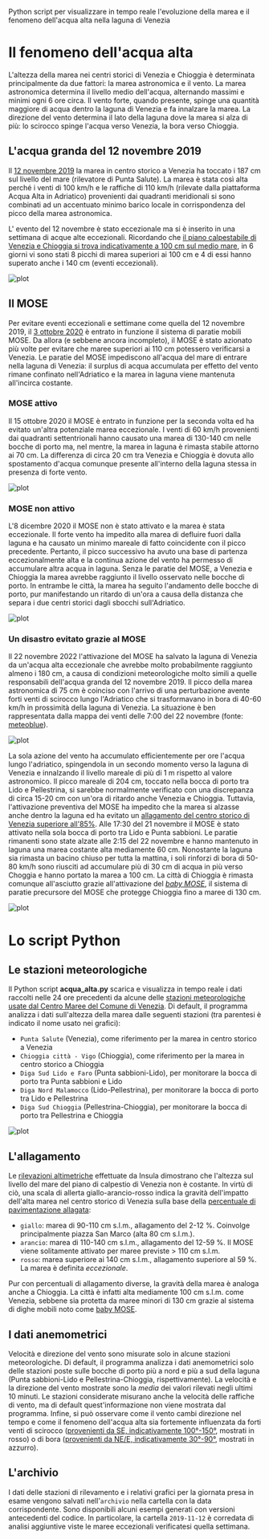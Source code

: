 Python script per visualizzare in tempo reale l'evoluzione della marea e il fenomeno dell'acqua alta nella laguna di Venezia

# Il fenomeno dell'acqua alta
 L'altezza della marea nei centri storici di Venezia e Chioggia è determinata principalmente da due fattori: la marea astronomica e il vento. La marea astronomica determina il livello medio dell'acqua, alternando massimi e minimi ogni 6 ore circa. Il vento forte, quando presente, spinge una quantità maggiore di acqua dentro la laguna di Venezia e fa innalzare la marea. La direzione del vento determina il lato della laguna dove la marea si alza di più: lo scirocco spinge l'acqua verso Venezia, la bora verso Chioggia. 
 
## L'acqua granda del 12 novembre 2019
 Il [12 novembre 2019](http://www.ismar.cnr.it/file/news-e-eventi/Acqua_Granda_2019_v03.pdf) la marea in centro storico a Venezia ha toccato i 187 cm sul livello del mare (rilevatore di Punta Salute). La marea è stata così alta perché i venti di 100 km/h e le raffiche di 110 km/h (rilevate dalla piattaforma Acqua Alta in Adriatico) provenienti dai quadranti meridionali si sono combinati ad un accentuato minimo barico locale in corrispondenza del picco della marea astronomica. 
 
 L' evento del 12 novembre è stato eccezionale ma si è inserito in una settimana di acque alte eccezionali. Ricordando che [il piano calpestabile di Venezia e Chioggia si trova indicativamente a 100 cm sul medio mare](http://smu.insula.it/index.php@option=com_content&view=article&id=114&Itemid=81&lang=it.html), in 6 giorni vi sono stati 8 picchi di marea superiori ai 100 cm e 4 di essi hanno superato anche i 140 cm (eventi eccezionali).
 
 ![plot](./archivio/2019-11-12/storico.png) 
 
## Il MOSE
Per evitare eventi eccezionali e settimane come quella del 12 novembre 2019, il [3 ottobre 2020](https://www.mosevenezia.eu/prima-prova-del-mose-contro-lacqua-alta/ ) è entrato in funzione il sistema di paratie mobili MOSE. Da allora (e sebbene ancora incompleto), il MOSE è stato azionato più volte per evitare che maree superiori ai 110 cm potessero verificarsi a Venezia. Le paratie del MOSE impediscono all'acqua del mare di entrare nella laguna di Venezia: il surplus di acqua accumulata per effetto del vento rimane confinato nell'Adriatico e la marea in laguna viene mantenuta all'incirca costante. 

### MOSE attivo
Il 15 ottobre 2020 il MOSE è entrato in funzione per la seconda volta ed ha evitato un'altra potenziale marea eccezionale. I venti di 60 km/h provenienti dai quadranti settentrionali hanno causato una marea di 130-140 cm nelle bocche di porto ma, nel mentre, la marea in laguna è rimasta stabile attorno ai 70 cm. La differenza di circa 20 cm tra Venezia e Chioggia è dovuta allo spostamento d'acqua comunque presente all'interno della laguna stessa in presenza di forte vento.

 ![plot](./archivio/2020-10-15/15ott2020_marea_finale.png) 
 
 
### MOSE non attivo
L'8 dicembre 2020 il MOSE non è stato attivato e la marea è stata eccezionale. Il forte vento ha impedito alla marea di defluire fuori dalla laguna e ha causato un minimo mareale di fatto coincidente con il picco precedente. Pertanto, il picco successivo ha avuto una base di partenza eccezionalmente alta e la continua azione del vento ha permesso di accumulare altra acqua in laguna. Senza le paratie del MOSE, a Venezia e Chioggia la marea avrebbe raggiunto il livello osservato nelle bocche di porto. In entrambe le città, la marea ha seguito l'andamento delle bocche di porto, pur manifestando un ritardo di un'ora a causa della distanza che separa i due centri storici dagli sbocchi sull'Adriatico.

 ![plot](./archivio/2020-12-08/8dic2020_marea.png) 


### Un disastro evitato grazie al MOSE
Il 22 novembre 2022 l'attivazione del MOSE ha salvato la laguna di Venezia da un'acqua alta eccezionale che avrebbe molto probabilmente raggiunto almeno i 180 cm, a causa di condizioni meteorologiche molto simili a quelle responsabili dell'acqua granda del 12 novembre 2019. Il picco della marea astronomica di 75 cm è coinciso con l'arrivo di una perturbazione avente forti venti di scirocco lungo l'Adriatico che si trasformavano in bora di 40-60 km/h in prossimità della laguna di Venezia. La situazione è ben rappresentata dalla mappa dei venti delle 7:00 del 22 novembre (fonte: [meteoblue](https://www.meteoblue.com/it/tempo/mappe/venezia_italia_3164603#coords=5.57/41.617/18.551&map=wind~hourly~auto~10%20m%20above%20gnd~none)). 

 ![plot](./archivio/2022-11-22/venti-2022-11-22.png) 

La sola azione del vento ha accumulato efficientemente per ore l'acqua lungo l'adriatico, spingendola in un secondo momento verso la laguna di Venezia e innalzando il livello mareale di più di 1 m rispetto al valore astronomico. Il picco mareale di 204 cm, toccato nella bocca di porto tra Lido e Pellestrina, si sarebbe normalmente verificato con una discrepanza di circa 15-20 cm con un'ora di ritardo anche Venezia e Chioggia. Tuttavia, l'attivazione preventiva del MOSE ha impedito che la marea si alzasse anche dentro la laguna ed ha evitato un [allagamento del centro storico di Venezia superiore all'85%](https://www.comune.venezia.it/it/content/le-percentuali-allagamento). Alle 17:30 del 21 novembre il MOSE è stato attivato nella sola bocca di porto tra Lido e Punta sabbioni. Le paratie rimanenti sono state alzate alle 2:15 del 22 novembre e hanno mantenuto in laguna una marea costante alta mediamente 60 cm. Nonostante la laguna sia rimasta un bacino chiuso per tutta la mattina, i soli rinforzi di bora di 50-80 km/h sono riusciti ad accumulare più di 30 cm di acqua in più verso Choggia e hanno portato la marea a 100 cm. La città di Chioggia è rimasta comunque all'asciutto grazie all'attivazione del [*baby MOSE*](https://www.mosevenezia.eu/baby-mose-2/#mvbtab_561778c5d69fb_2), il sistema di paratie precursore del MOSE che protegge Chioggia fino a maree di 130 cm.

 ![plot](./archivio/2022-11-22/2022-11-22.png) 


# Lo script Python
## Le stazioni meteorologiche
Il Python script **acqua_alta.py** scarica e visualizza in tempo reale i dati raccolti nelle 24 ore precedenti da alcune delle [stazioni meteorologiche usate dal Centro Maree del Comune di Venezia](https://www.comune.venezia.it/content/dati-dalle-stazioni-rilevamento). Di default, il programma analizza i dati sull'altezza della marea dalle seguenti stazioni (tra parentesi è indicato il nome usato nei grafici):
- `Punta Salute` (Venezia), come riferimento per la marea in centro storico a Venezia
- `Chioggia città - Vigo` (Chioggia), come riferimento per la marea in centro storico a Chioggia
- `Diga Sud Lido e Faro` (Punta sabbioni-Lido), per monitorare la bocca di porto tra Punta sabbioni e Lido
- `Diga Nord Malamocco` (Lido-Pellestrina), per monitorare la bocca di porto tra Lido e Pellestrina
- `Diga Sud Chioggia` (Pellestrina-Chioggia), per monitorare la bocca di porto tra Pellestrina e Chioggia

![plot](stazioni.png) 

## L'allagamento
Le [rilevazioni altimetriche](http://smu.insula.it/index.php@option=com_content&view=article&id=114&Itemid=81&lang=it.html) effettuate da Insula dimostrano che l'altezza sul livello del mare del piano di calpestio di Venezia non è costante. In virtù di ciò, una scala di allerta giallo-arancio-rosso indica la gravità dell'impatto dell'alta marea nel centro storico di Venezia sulla base della [percentuale di pavimentazione allagata](https://www.comune.venezia.it/it/content/le-percentuali-allagamento):
- `giallo`: marea di 90-110 cm s.l.m., allagamento del 2-12 %. Coinvolge principalmente piazza San Marco (alta 80 cm s.l.m.).
- `arancio`: marea di 110-140 cm s.l.m., allagamento del 12-59 %. Il MOSE viene solitamente attivato per maree previste > 110 cm s.l.m.
- `rosso`: marea superiore ai 140 cm s.l.m., allagamento superiore al 59 %. La marea è definita *eccezionale*.

Pur con percentuali di allagamento diverse, la gravità della marea è analoga anche a Chioggia. La città è infatti alta mediamente 100 cm s.l.m. come Venezia, sebbene sia protetta da maree minori di 130 cm grazie al sistema di dighe mobili noto come [baby MOSE](https://www.mosevenezia.eu/baby-mose-2/#mvbtab_561778c5d69fb_2).

## I dati anemometrici
Velocità e direzione del vento sono misurate solo in alcune stazioni meteorologiche. Di default, il programma analizza i dati anemometrici solo delle stazioni poste sulle bocche di porto più a nord e più a sud della laguna (Punta sabbioni-Lido e Pellestrina-Chioggia, rispettivamente). La velocità e la direzione del vento mostrate sono la *media* dei valori rilevati negli ultimi 10 minuti. Le stazioni considerate misurano anche la velocità delle raffiche di vento, ma di default quest'informazione non viene mostrata dal programma. Infine, si può osservare come il vento cambi direzione nel tempo e come il fenomeno dell'acqua alta sia fortemente influenzata da forti venti di scirocco ([provenienti da SE, indicativamente 100°-150°](http://www.ismar.cnr.it/file/news-e-eventi/Acqua_Granda_2019_v03.pdf ), mostrati in rosso) o di bora ([provenienti da NE/E, indicativamente 30°-90°](http://www.meteocarso.it/la-bora/), mostrati in azzurro).

## L'archivio
I dati delle stazioni di rilevamento e i relativi grafici per la giornata presa in esame vengono salvati nell'`archivio` nella cartella con la data corrispondente. Sono disponibili alcuni esempi generati con versioni antecedenti del codice. In particolare, la cartella `2019-11-12` è corredata di analisi aggiuntive viste le maree eccezionali verificatesi quella settimana.


